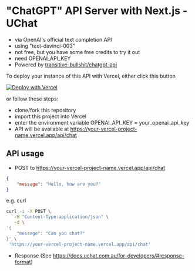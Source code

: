 # "ChatGPT" API Server with Next.js - UChat
- via OpenAI's official text completion API
- using "text-davinci-003"
- not free, but you have some free credits to try it out
- need OPENAI_API_KEY
- Powered by [transitive-bullshit/chatgpt-api](https://github.com/transitive-bullshit/chatgpt-api)

To deploy your instance of this API with Vercel, either click this button

[![Deploy with Vercel](https://vercel.com/button)](https://vercel.com/new/clone?repository-url=https%3A%2F%2Fgithub.com%2Ftlylt%2Fuchat-chatgpt&env=OPENAI_API_KEY&envDescription=This%20is%20the%20API%20Key%20needed%20to%20access%20OpenAI's%20completion%20API&envLink=https%3A%2F%2Fhelp.openai.com%2Fen%2Farticles%2F4936850-where-do-i-find-my-secret-api-key)

or follow these steps:
- clone/fork this repository
- import this project into Vercel
- enter the environment variable OPENAI_API_KEY = your_openai_api_key
- API will be available at https://your-vercel-project-name.vercel.app/api/chat

## API usage

- POST to https://your-vercel-project-name.vercel.app/api/chat
```json
{
    "message": "Hello, how are you?"
}
```
e.g. curl
```bash
curl -i -X POST \
   -H "Content-Type:application/json" \
   -d \
'{
    "message": "Can you chat?"
}' \
 'https://your-vercel-project-name.vercel.app/api/chat'
```

- Response (See https://docs.uchat.com.au/for-developers/#response-format)